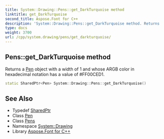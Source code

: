 ```yaml
---
title: System::Drawing::Pens::get_DarkTurquoise method
linktitle: get_DarkTurquoise
second_title: Aspose.Font for C++
description: 'System::Drawing::Pens::get_DarkTurquoise method. Returns a Pen object with a width of 1 and whose ARGB color in hexadecimal notation has a value of #FF00CED1 in C++.'
type: docs
weight: 3700
url: /cpp/system.drawing/pens/get_darkturquoise/
---
```

## Pens::get_DarkTurquoise method


Returns a [Pen](../../pen/) object with a width of 1 and whose ARGB color in hexadecimal notation has a value of #FF00CED1.

```cpp
static SharedPtr<Pen> System::Drawing::Pens::get_DarkTurquoise()
```

## See Also

* Typedef [SharedPtr](../../../system/sharedptr/)
* Class [Pen](../../pen/)
* Class [Pens](../)
* Namespace [System::Drawing](../../)
* Library [Aspose.Font for C++](../../../)

